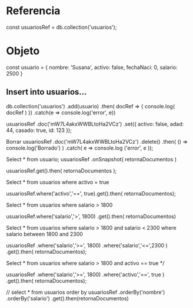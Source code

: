 # Referencia
 const usuariosRef = db.collection('usuarios');

# Objeto

const usuario = {
    nombre: 'Susana',
    activo: false,
    fechaNaci: 0,
    salario: 2500
 } 

## Insert into usuarios...

db.collection('usuarios')
.add(usuario)
.then( docRef => {
    console.log( docRef )
})
.catch(e => console.log('error', e))

usuariosRef
.doc('mW7L4akxWWBLtoHa2VCz')
.set({
    activo: false, 
      adad: 44,
    casado: true,
    id: 123
});

Borrar
usuariosRef
.doc('mW7L4akxWWBLtoHa2VCz')
.delete()
.then( () => console.log('Borrado') )
.catch( e => console.log ('error', e ));

Select * from usuario;
usuariosRef
.onSnapshot( retornaDocumentos )
    
usuariosRef.get().then( retornaDocumentos );


Select * from usuarios
where activo = true


usuariosRef.where('activo','==', true).get().then( retornaDocumentos);


Select * from usuarios
where salario > 1800


usuariosRef.where('salario','>', 1800)
.get().then( retornaDocumentos)


Select * from usuarios
where salario > 1800 and salario < 2300
where salario between 1800 and 2300


usuariosRef
.where('salario','>=', 1800)
.where('salario','<=',2300 )
.get().then( retornaDocumentos);


Select * from usuarios
where salario > 1800
 and activo == true
*/

usuariosRef
.where('salario','>=', 1800)
.where('activo','==', true )
.get().then( retornaDocumentos);


// select * from usuarios order by 
usuariosRef
.orderBy('nombre')
.orderBy('salario')
.get().then(retornaDocumentos)
